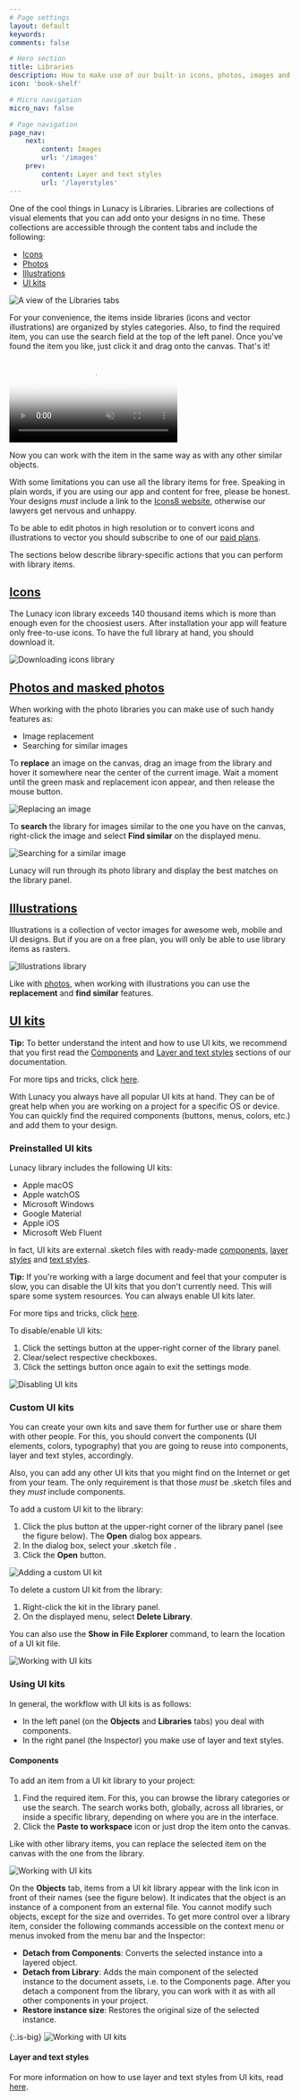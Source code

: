 ```yaml
---
# Page settings
layout: default
keywords:
comments: false

# Hero section
title: Libraries
description: How to make use of our built-in icons, photos, images and UI kits
icon: 'book-shelf'

# Micro navigation
micro_nav: false

# Page navigation
page_nav:
    next:
        content: Images
        url: '/images'
    prev:
        content: Layer and text styles
        url: '/layerstyles'
---
```


One of the cool things in Lunacy is Libraries. Libraries are collections of visual elements that you can add onto your designs in no time. These collections are accessible through the content tabs and include the following:

* [Icons](#icons)
* [Photos](#photos-and-masked-photos)
* [Illustrations](#photos)
* [UI kits](#ui-kits)

![A view of the Libraries tabs](public/libraries61.png)

For your convenience, the items inside libraries (icons and vector illustrations) are organized by styles categories. Also, to find the required item, you can use the search field at the top of the left panel. Once you've found the item you like, just click it and drag onto the canvas. That's it!

<video autoplay="" muted="" loop="" playsinline="" width="auto" poster="/public/libraries-addingiconsph.png" height="auto"><source src="/public/libraries-addingicons.mp4" type="video/mp4"></video>


Now you can work with the item in the same way as with any other similar objects.

With some limitations you can use all the library items for free. Speaking in plain words, if you are using our app and content for free, please be honest. Your designs *must* include a link to the <a href="https://icons8.com" target="_blank">Icons8 website</a>, otherwise our lawyers get nervous and unhappy.

To be able to edit photos in high resolution or to convert icons and illustrations to vector you should subscribe to one of our <a href="https://icons8.com/pricing" target="_blank">paid plans</a>.

The sections below describe library-specific actions that you can perform with library items.

## [Icons](#icons)

The Lunacy icon library exceeds 140 thousand items which is more than enough even for the choosiest users. After installation your app will feature only free-to-use icons. To have the full library at hand, you should download it.

![Downloading icons library](public/dnldicn.png)

<!--

When working with icons you can select their:

* Initial size
* Color
* Opacity

![Working with icons](public/iconssizecolor2.gif)

-->

## [Photos and masked photos](#photos-and-masked-photos)

When working with the photo libraries you can make use of such handy features as:

* Image replacement
* Searching for similar images

To **replace** an image on the canvas, drag an image from the library and hover it somewhere near the center of the current image. Wait a moment until the green mask and replacement icon appear, and then release the mouse button.

![Replacing an image](public/replaceimage.gif)

To **search** the library for images similar to the one you have on the canvas, right-click the image and select **Find similar** on the displayed menu.

![Searching for a similar image](public/findsimilar.png)

Lunacy will run through its photo library and display the best matches on the library panel.

## [Illustrations](#illustrations)

Illustrations is a collection of vector images for awesome web, mobile and UI designs. But if you are on a free plan, you will only be able to use library items as rasters.

![Illustrations library](public/illustrations1.png)

Like with [photos](#photos-and-masked-photos), when working with illustrations you can use the **replacement** and **find similar** features.

## [UI kits](#ui-kits)

<div class="callout callout--info">
    <p><strong>Tip:</strong> To better understand the intent and how to use UI kits, we recommend that you first read the <a href="https://docs.icons8.com/components" target="_blank">Components</a> and <a href="https://docs.icons8.com/layerstyles" target="_blank">Layer and text styles</a> sections of our documentation.</p>
    <p>For more tips and tricks, click <a href="https://docs.icons8.com/tips/" target="_blank">here</a>.</p>
</div>

<!--

>**Tip:** To better understand the intent and how to use UI kits, we recommend that you first read the <a href="https://docs.icons8.com/components" target="_blank">Components</a> and <a href="https://docs.icons8.com/layerstyles" target="_blank">Layer and text styles</a> sections of our documentation.

-->

With Lunacy you always have all popular UI kits at hand. They can be of great help when you are working on a project for a specific OS or device. You can quickly find the required components (buttons, menus, colors, etc.) and add them to your design.

### Preinstalled UI kits

Lunacy library includes the following UI kits:

* Apple macOS
* Apple watchOS
* Microsoft Windows
* Google Material
* Apple iOS
* Microsoft Web Fluent

In fact, UI kits are external .sketch files with ready-made <a href="https://docs.icons8.com/components" target="_blank">components</a>, <a href="https://docs.icons8.com/layerstyles/#layer-styles" target="_blank">layer styles</a> and <a href="https://docs.icons8.com/layerstyles/#text-styles" target="_blank">text styles</a>.

<div class="callout callout--info">
    <p><strong>Tip:</strong> If you're working with a large document and feel that your computer is slow, you can disable the UI kits that you don't currently need. This will spare some system resources. You can always enable UI kits later.</p>
    <p>For more tips and tricks, click <a href="https://docs.icons8.com/tips/" target="_blank">here</a>.</p>
</div>

<!--

>**Tip:** If you're working with a large project and feel that your computer is slow, you can disable the UI kits that you don't currently need. This will spare some system resources. You can always enable UI kits later.

-->

To disable/enable UI kits:

1. Click the settings button at the upper-right corner of the library panel.
2. Clear/select respective checkboxes.
3. Click the settings button once again to exit the settings mode.

![Disabling UI kits](public/uikits.png)

### Custom UI kits

You can create your own kits and save them for further use or share them with other people. For this, you should convert the components (UI elements, colors, typography) that you are going to reuse into components, layer and text styles, accordingly.

Also, you can add any other UI kits that you might find on the Internet or get from your team. The only requirement is that those *must* be .sketch files and they *must* include components.

To add a custom UI kit to the library:

1. Click the plus button at the upper-right corner of the library panel (see the figure below). The **Open** dialog box appears.
2. In the dialog box, select your .sketch file .
3. Click the **Open** button.

![Adding a custom UI kit](public/adduikit.png)

To delete a custom UI kit from the library:

1. Right-click the kit in the library panel.
2. On the displayed menu, select **Delete Library**.

You can also use the **Show in File Explorer** command, to learn the location of a UI kit file.

![Working with UI kits](public/libraries-delcustuikit.png)

### Using UI kits

In general, the workflow with UI kits is as follows:

* In the left panel (on the **Objects** and **Libraries** tabs) you deal with components.
* In the right panel (the Inspector) you make use of layer and text styles.

#### Components

To add an item from a UI kit library to your project:

1. Find the required item. For this, you can browse the library categories or use the search. The search works both, globally, across all libraries, or inside a specific library, depending on where you are in the interface.
2. Click the **Paste to workspace** icon or just drop the item onto the canvas.

Like with other library items, you can replace the selected item on the canvas with the one from the library.

![Working with UI kits](public/uikitadd.gif)

On the **Objects** tab, items from a UI kit library appear with the link icon in front of their names (see the figure below). It indicates that the object is an instance of a component from an external file. You cannot modify such objects, except for the size and overrides. To get more control over a library item, consider the following commands accessible on the context menu or menus invoked from the menu bar and the Inspector:

* **Detach from Components**: Converts the selected instance into a layered object.
* **Detach from Library**: Adds the main component of the selected instance to the document assets, i.e. to the Components page. After you detach a component from the library, you can work with it as with all other components in your project.
* **Restore instance size**: Restores the original size of the selected instance.  

{:.is-big}
![Working with UI kits](public/uikitscommands65.png)

#### Layer and text styles

For more information on how to use layer and text styles from UI kits, read <a href="https://docs.icons8.com/layerstyles/#external-styles" target="_blank">here</a>.

